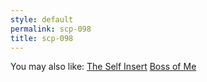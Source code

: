 ```yaml
---
style: default
permalink: scp-098
title: scp-098
---
```

You may also like:
[The Self Insert](http://scp-wiki.net/theselfinsert)
[Boss of Me](http://scp-wiki.net/boss-of-me)